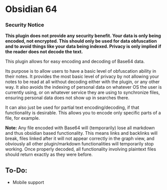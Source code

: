 # Obsidian 64

### Security Notice

**This plugin does not provide any security benefit. Your data is only being encoded, not encrypted. This should only be used for data obfuscation and to avoid things like your data being indexed. Privacy is only implied if the reader does not decode the text.**

This plugin allows for easy encoding and decoding of Base64 data.

Its purpose is to allow users to have a basic level of obfuscation ability in their notes. It provides the most basic level of privacy by not allowing your notes to be read at all without decoding either with the plugin, or any other way. It also avoids the indexing of personal data on whatever OS the user is currently using, or on whatever service they are using to synchronize files, ensuring personal data does not show up in searches there.

It can also just be used for partial text encoding/decoding, if that functionality is desirable. This allows you to encode only specific parts of a file, for example.

**Note:** Any file encoded with Base64 will (temporarily) lose all markdown and thus obsidian based functionality. This means links and backlinks will break, files linked after it will not appear correctly in the graph view, and obviously all other plugin/markdown functionalities will temporarily stop working. Once properly decoded, all functionality involving plaintext files should return exactly as they were before.

## To-Do:

- Mobile support